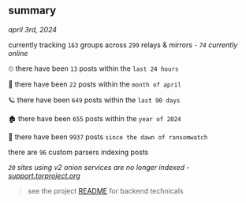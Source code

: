 
## summary
_april 3rd, 2024_

currently tracking `163` groups across `299` relays & mirrors - _`74` currently online_

⏲ there have been `13` posts within the `last 24 hours`

🦈 there have been `22` posts within the `month of april`

🪐 there have been `649` posts within the `last 90 days`

🏚 there have been `655` posts within the `year of 2024`

🦕 there have been `9937` posts `since the dawn of ransomwatch`

there are `96` custom parsers indexing posts

_`20` sites using v2 onion services are no longer indexed - [support.torproject.org](https://support.torproject.org/onionservices/v2-deprecation/)_

> see the project [README](https://github.com/joshhighet/ransomwatch#ransomwatch--) for backend technicals
